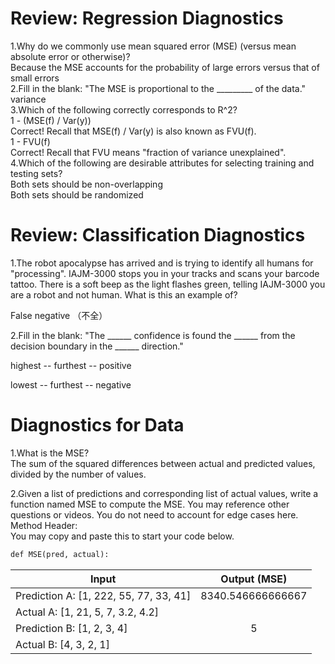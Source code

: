 # Review: Regression Diagnostics
1.Why do we commonly use mean squared error (MSE) (versus mean absolute error or otherwise)?  
Because the MSE accounts for the probability of large errors versus that of small errors  
2.F​ill in the blank: "The MSE is proportional to the _________ of the data."  
v​ariance  
3.Which of the following correctly corresponds to R^2?  
1 - (MSE(f) / Var(y))  
C​orrect! Recall that MSE(f) / Var(y) is also known as FVU(f).  
1​ - FVU(f)  
C​orrect! Recall that FVU means "fraction of variance unexplained".  
4.W​hich of the following are desirable attributes for selecting training and testing sets?  
Both sets should be n​on-overlapping  
Both sets should be r​andomized  
# Review: Classification Diagnostics
1.The robot apocalypse has arrived and is trying to identify all humans for "processing". IAJM-3000 stops you in your tracks and scans your barcode tattoo. There is a soft beep as the light flashes green, telling IAJM-3000 you are a robot and not human. What is this an example of?  

False negative  （不全）

2.Fill in the blank: "T​he ______ confidence is found the ______ from the decision boundary in the ______ direction."  

h​ighest -- furthest -- positive  

l​owest -- furthest -- negative  

# Diagnostics for Data
1.W​hat is the MSE?  
T​he sum of the squared differences between actual and predicted values, divided by the number of values.  

2.G​iven a list of predictions and corresponding list of actual values, write a function named MSE to compute the MSE. You may reference other questions or videos. You do not need to account for edge cases here.  
M​ethod Header:  
Y​ou may copy and paste this to start your code below.  
```html
def MSE(pred, actual):
```
| Input	      |Output (MSE)     |
| ---------- | :-----------:  |
| P​rediction A: [1, 222, 55, 77, 33, 41]	     | 8340.546666666667   |
| Actual A: [1, 21, 5, 7, 3.2, 4.2]		     |    |
| P​rediction B: [1, 2, 3, 4]		     | 5   |
| Actual B: [4, 3, 2, 1]		     |   |
